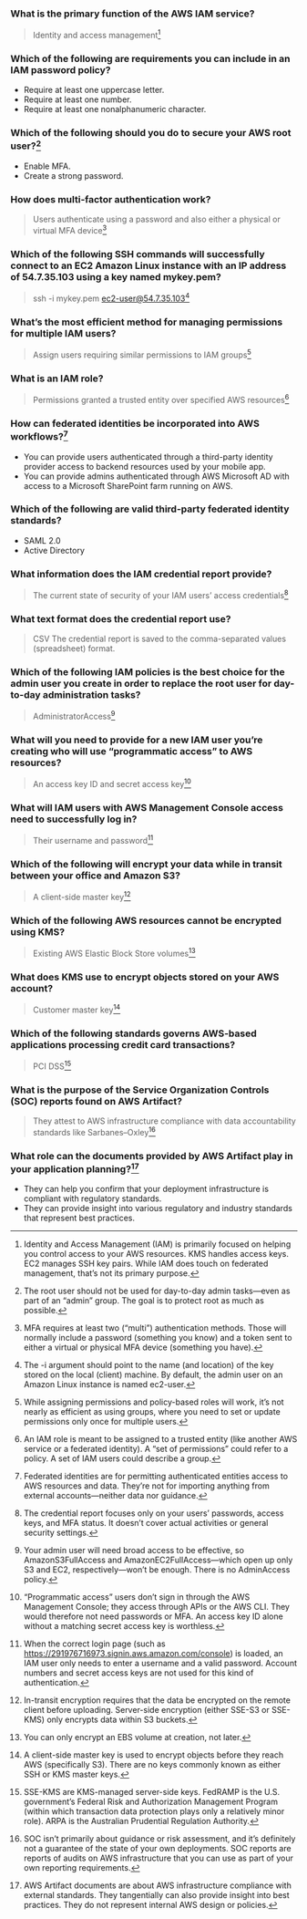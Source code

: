 ### What is the primary function of the AWS IAM service?
>  Identity and access management[^1]

### Which of the following are requirements you can include in an IAM password policy?
- Require at least one uppercase letter.
-  Require at least one number.
- Require at least one nonalphanumeric character.

### Which of the following should you do to secure your AWS root user?[^2] 
- Enable MFA.
- Create a strong password.

### How does multi-factor authentication work?
> Users authenticate using a password and also either a physical or virtual MFA device[^3]

### Which of the following SSH commands will successfully connect to an EC2 Amazon Linux instance with an IP address of 54.7.35.103 using a key named mykey.pem?
>  ssh -i mykey.pem ec2-user@54.7.35.103[^4]

### What’s the most efficient method for managing permissions for multiple IAM users?
> Assign users requiring similar permissions to IAM groups[^5]

### What is an IAM role?
> Permissions granted a trusted entity over specified AWS resources[^6]

### How can federated identities be incorporated into AWS workflows?[^7]
- You can provide users authenticated through a third-party identity provider access to backend resources used by your mobile app.
- You can provide admins authenticated through AWS Microsoft AD with access to a Microsoft SharePoint farm running on AWS.

### Which of the following are valid third-party federated identity standards?
- SAML 2.0
- Active Directory

### What information does the IAM credential report provide?
> The current state of security of your IAM users’ access credentials[^8]

### What text format does the credential report use?
> CSV The credential report is saved to the comma-separated values (spreadsheet) format.

### Which of the following IAM policies is the best choice for the admin user you create in order to replace the root user for day-to-day administration tasks?
> AdministratorAccess[^9]

### What will you need to provide for a new IAM user you’re creating who will use “programmatic access” to AWS resources?
>  An access key ID and secret access key[^10]

### What will IAM users with AWS Management Console access need to successfully log in?
> Their username and password[^11]

### Which of the following will encrypt your data while in transit between your office and Amazon S3?
> A client-side master key[^12]

### Which of the following AWS resources cannot be encrypted using KMS?
> Existing AWS Elastic Block Store volumes[^13]

### What does KMS use to encrypt objects stored on your AWS account?
> Customer master key[^14]

### Which of the following standards governs AWS-based applications processing credit card transactions?
> PCI DSS[^15]

### What is the purpose of the Service Organization Controls (SOC) reports found on AWS Artifact?
> They attest to AWS infrastructure compliance with data accountability standards like Sarbanes–Oxley[^16]

### What role can the documents provided by AWS Artifact play in your application planning?[^17]
- They can help you confirm that your deployment infrastructure is compliant with regulatory standards.
- They can provide insight into various regulatory and industry standards that represent best practices.


[^1]: Identity and Access Management (IAM) is primarily focused on helping you control access to your AWS resources. KMS handles access keys. EC2 manages SSH key pairs. While IAM does touch on federated management, that’s not its primary purpose.
[^2]: The root user should not be used for day-to-day admin tasks—even as part of an “admin” group. The goal is to protect root as much as possible.
[^3]: MFA requires at least two (“multi”) authentication methods. Those will normally include a password (something you know) and a token sent to either a virtual or physical MFA device (something you have).
[^4]: The -i argument should point to the name (and location) of the key stored on the local (client) machine. By default, the admin user on an Amazon Linux instance is named ec2-user.
[^5]: While assigning permissions and policy-based roles will work, it’s not nearly as efficient as using groups, where you need to set or update permissions only once for multiple users.
[^6]: An IAM role is meant to be assigned to a trusted entity (like another AWS service or a federated identity). A “set of permissions” could refer to a policy. A set of IAM users could describe a group.
[^7]: Federated identities are for permitting authenticated entities access to AWS resources and data. They’re not for importing anything from external accounts—neither data nor guidance.
[^8]: The credential report focuses only on your users’ passwords, access keys, and MFA status. It doesn’t cover actual activities or general security settings.
[^9]: Your admin user will need broad access to be effective, so AmazonS3FullAccess and AmazonEC2FullAccess—which open up only S3 and EC2, respectively—won’t be enough. There is no AdminAccess policy.
[^10]: “Programmatic access” users don’t sign in through the AWS Management Console; they access through APIs or the AWS CLI. They would therefore not need passwords or MFA. An access key ID alone without a matching secret access key is worthless.
[^11]: When the correct login page (such as https://291976716973.signin.aws.amazon.com/console) is loaded, an IAM user only needs to enter a username and a valid password. Account numbers and secret access keys are not used for this kind of authentication.
[^12]: In-transit encryption requires that the data be encrypted on the remote client before uploading. Server-side encryption (either SSE-S3 or SSE-KMS) only encrypts data within S3 buckets.
[^13]: You can only encrypt an EBS volume at creation, not later.
[^14]: A client-side master key is used to encrypt objects before they reach AWS (specifically S3). There are no keys commonly known as either SSH or KMS master keys.
[^15]: SSE-KMS are KMS-managed server-side keys. FedRAMP is the U.S. government’s Federal Risk and Authorization Management Program (within which transaction data protection plays only a relatively minor role). ARPA is the Australian Prudential Regulation Authority.
[^16]: SOC isn’t primarily about guidance or risk assessment, and it’s definitely not a guarantee of the state of your own deployments. SOC reports are reports of audits on AWS infrastructure that you can use as part of your own reporting requirements.
[^17]: AWS Artifact documents are about AWS infrastructure compliance with external standards. They tangentially can also provide insight into best practices. They do not represent internal AWS design or policies.  